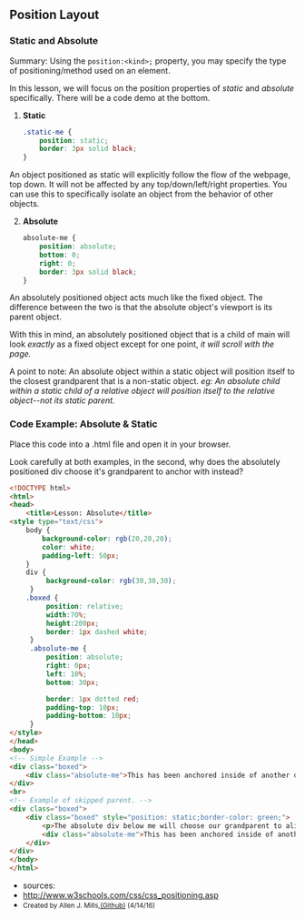 ## Position Layout
### Static and Absolute
Summary: Using the `position:<kind>;` property, you may specify the type of positioning/method used on an element.

In this lesson, we will focus on the position properties of *static* and *absolute* specifically. There will be a code demo at the bottom.

1. **Static**
    ```css
    .static-me {
        position: static;
        border: 3px solid black;
    }
    ```
  An object positioned as static will explicitly follow the flow of the webpage, top down. It will not be affected by any top/down/left/right properties. You can use this to specifically isolate an object from the behavior of other objects.

2. **Absolute**
    ```css
    absolute-me {
        position: absolute;
        bottom: 0;
        right: 0;
        border: 3px solid black;    
    }
    ```
  An absolutely positioned object acts much like the fixed object. The difference between the two is that the absolute object's viewport is its parent object.

  With this in mind, an absolutely positioned object that is a child of main will look *exactly* as a fixed object except for one point, *it will scroll with the page.*

  A point to note: An absolute object within a static object will position itself to the closest grandparent that is a non-static object. *eg: An absolute child within a static child of a relative object will position itself to the relative object--not its static parent.*

### Code Example: Absolute & Static

Place this code into a .html file and open it in your browser.

Look carefully at both examples, in the second, why does the absolutely positioned div choose it's grandparent to anchor with instead?

```html
<!DOCTYPE html>
<html>
<head>
    <title>Lesson: Absolute</title>
<style type="text/css">
    body {
        background-color: rgb(20,20,20);
        color: white;
        padding-left: 50px;
    }
    div {
         background-color: rgb(30,30,30);
     }
    .boxed {
         position: relative;
         width:70%;
         height:200px;
         border: 1px dashed white;    
     }
     .absolute-me {
         position: absolute;
         right: 0px;
         left: 10%;
         bottom: 30px;

         border: 1px dotted red;
         padding-top: 10px;
         padding-bottom: 10px;
     }
</style>
</head>
<body>
<!-- Simple Example -->
<div class="boxed">
    <div class="absolute-me">This has been anchored inside of another div.</div>
</div>
<br>
<!-- Example of skipped parent. -->
<div class="boxed">
    <div class="boxed" style="position: static;border-color: green;">
        <p>The absolute div below me will choose our grandparent to align to.</p>
        <div class="absolute-me">This has been anchored inside of another div.</div>
    </div>
</div>
</body>
</html>
```

* sources: 
 * http://www.w3schools.com/css/css_positioning.asp
* <small>Created by Allen J. Mills,[(Github)](https://github.com/FelixVicis) (4/14/16)<small>